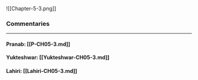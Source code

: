![[Chapter-5-3.png]]

### Commentaries

---

#### Pranab: [[P-CH05-3.md]]

#### Yukteshwar: [[Yukteshwar-CH05-3.md]]

#### Lahiri: [[Lahiri-CH05-3.md]]
